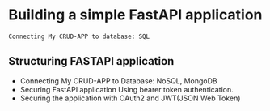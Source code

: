 # Building a simple FastAPI application

    Connecting My CRUD-APP to database: SQL

## Structuring FASTAPI application

- Connecting My CRUD-APP to Database: NoSQL, MongoDB
- Securing FastAPI application Using bearer token authentication.
- Securing the application with OAuth2 and JWT(JSON Web Token)
